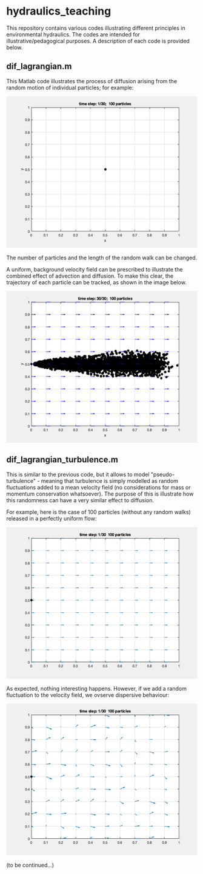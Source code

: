 # hydraulics_teaching

This repository contains various codes illustrating different principles in environmental hydraulics. The codes are intended for illustrative/pedagogical purposes. A description of each code is provided below.

## dif_lagrangian.m
This Matlab code illustrates the process of diffusion arising from the random motion of individual particles; for example:  

<p align="center">
    <img src="https://github.com/sergio-maldonado/hydraulics_teaching/blob/main/images/animation_diff.gif" width="600" height="400" alt="diffusion"/>
</p>

The number of particles and the length of the random walk can be changed. 

A uniform, background velocity field can be prescribed to illustrate the combined effect of advection and diffusion. To make this clear, the trajectory of each particle can be tracked, as shown in the image below.

<p align="center">
    <img src="https://github.com/sergio-maldonado/hydraulics_teaching/blob/main/images/final_dif.gif" width="600" height="400" alt="advection diffusion"/>
</p>

## dif_lagrangian_turbulence.m
This is similar to the previous code, but it allows to model "pseudo-turbulence" - meaning that turbulence is simply modelled as random fluctuations added to a mean velocity field (no considerations for mass or momentum conservation whatsoever). The purpose of this is illustrate how this randomness can have a very similar effect to diffusion. 

For example, here is the case of 100 particles (without any random walks) released in a perfectly uniform flow: 

<p align="center">
    <img src="https://github.com/sergio-maldonado/hydraulics_teaching/blob/main/images/animation_diff_noturb.gif" width="600" height="400" alt="advection diffusion"/>
</p>

As expected, nothing interesting happens. However, if we add a random fluctuation to the velocity field, we ovserve dispersive behaviour: 

<p align="center">
    <img src="https://github.com/sergio-maldonado/hydraulics_teaching/blob/main/images/animation_diff_turb.gif" width="600" height="400" alt="advection diffusion"/>
</p>


(to be continued...)
